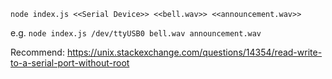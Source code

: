 `node index.js <<Serial Device>> <<bell.wav>> <<announcement.wav>>`

e.g. `node index.js /dev/ttyUSB0 bell.wav announcement.wav`

Recommend: https://unix.stackexchange.com/questions/14354/read-write-to-a-serial-port-without-root

